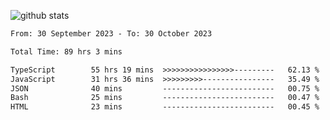 
![github stats](https://github-readme-stats.vercel.app/api?username=realmahd1&show_icons=true&theme=codeSTACKr&hide_rank=true&count_private=true)

<!--START_SECTION:waka-->

```txt
From: 30 September 2023 - To: 30 October 2023

Total Time: 89 hrs 3 mins

TypeScript        55 hrs 19 mins  >>>>>>>>>>>>>>>>---------   62.13 %
JavaScript        31 hrs 36 mins  >>>>>>>>>----------------   35.49 %
JSON              40 mins         -------------------------   00.75 %
Bash              25 mins         -------------------------   00.47 %
HTML              23 mins         -------------------------   00.45 %
```

<!--END_SECTION:waka-->
